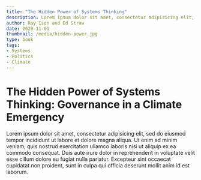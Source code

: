 ```yaml
---
title: "The Hidden Power of Systems Thinking"
description: Lorem ipsum dolor sit amet, consectetur adipisicing elit, sed do eiusmod tempor incididunt ut labore et dolore magna aliqua.
author: Ray Ison and Ed Straw
date: 2020-11-01
thumbnail: /media/hidden-power.jpg
type: book
tags:
- Systems
- Politics
- Climate
---
```


# The Hidden Power of Systems Thinking: Governance in a Climate Emergency

Lorem ipsum dolor sit amet, consectetur adipisicing elit, sed do eiusmod tempor incididunt ut labore et dolore magna aliqua. Ut enim ad minim veniam, quis nostrud exercitation ullamco laboris nisi ut aliquip ex ea commodo consequat. Duis aute irure dolor in reprehenderit in voluptate velit esse cillum dolore eu fugiat nulla pariatur. Excepteur sint occaecat cupidatat non proident, sunt in culpa qui officia deserunt mollit anim id est laborum.
